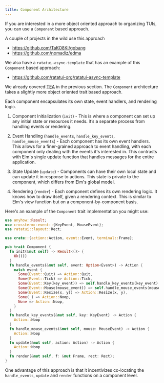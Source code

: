 ```yaml
---
title: Component Architecture
---
```


If you are interested in a more object oriented approach to organizing TUIs, you can use a
`Component` based approach.

A couple of projects in the wild use this approach

- <https://github.com/TaKO8Ki/gobang>
- <https://github.com/nomadiz/edma>

We also have a `ratatui-async-template` that has an example of this `Component` based approach:

- <https://github.com/ratatui-org/ratatui-async-template>

We already covered [TEA](../the-elm-architecture/) in the previous section. The `Component`
architecture takes a slightly more object oriented trait based approach.

Each component encapsulates its own state, event handlers, and rendering logic.

1. Component Initialization (`init`) - This is where a component can set up any initial state or
   resources it needs. It’s a separate process from handling events or rendering.

2. Event Handling (`handle_events`, `handle_key_events`, `handle_mouse_events`) - Each component has
   its own event handlers. This allows for a finer-grained approach to event handling, with each
   component only dealing with the events it's interested in. This contrasts with Elm's single
   update function that handles messages for the entire application.

3. State Update (`update`) - Components can have their own local state and can update it in response
   to actions. This state is private to the component, which differs from Elm's global model.

4. Rendering (`render`) - Each component defines its own rendering logic. It knows how to draw
   itself, given a rendering context. This is similar to Elm's view function but on a
   component-by-component basis.

Here's an example of the `Component` trait implementation you might use:

```rust
use anyhow::Result;
use crossterm::event::{KeyEvent, MouseEvent};
use ratatui::layout::Rect;

use crate::{action::Action, event::Event, terminal::Frame};

pub trait Component {
  fn init(&mut self) -> Result<()> {
    Ok(())
  }
  fn handle_events(&mut self, event: Option<Event>) -> Action {
    match event {
      Some(Event::Quit) => Action::Quit,
      Some(Event::Tick) => Action::Tick,
      Some(Event::Key(key_event)) => self.handle_key_events(key_event),
      Some(Event::Mouse(mouse_event)) => self.handle_mouse_events(mouse_event),
      Some(Event::Resize(x, y)) => Action::Resize(x, y),
      Some(_) => Action::Noop,
      None => Action::Noop,
    }
  }
  fn handle_key_events(&mut self, key: KeyEvent) -> Action {
    Action::Noop
  }
  fn handle_mouse_events(&mut self, mouse: MouseEvent) -> Action {
    Action::Noop
  }
  fn update(&mut self, action: Action) -> Action {
    Action::Noop
  }
  fn render(&mut self, f: &mut Frame, rect: Rect);
}
```

One advantage of this approach is that it incentivizes co-locating the `handle_events`, `update` and
`render` functions on a component level.
